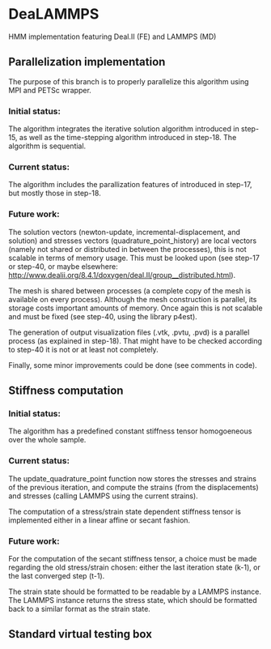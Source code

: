 # DeaLAMMPS
HMM implementation featuring Deal.II (FE) and LAMMPS (MD)

## Parallelization implementation
The purpose of this branch is to properly parallelize this algorithm using MPI and PETSc wrapper.

### Initial status: 

The algorithm integrates the iterative solution algorithm introduced in step-15,
as well as the time-stepping algorithm introduced in step-18. The algorithm is sequential.

### Current status: 

The algorithm includes the parallization features of introduced in step-17, but
mostly those in step-18.

### Future work: 

The solution vectors (newton-update, incremental-displacement, and solution) and stresses 
vectors (quadrature_point_history) are local vectors (namely not shared or distributed in
between the processes), this is not scalable in terms of memory usage. This must be looked 
upon (see step-17 or step-40, or maybe elsewhere:
http://www.dealii.org/8.4.1/doxygen/deal.II/group__distributed.html).

The mesh is shared between processes (a complete copy of the mesh is available on
every process). Although the mesh construction is parallel, its storage costs important amounts
of memory. Once again this is not scalable and must be fixed (see step-40, using the library 
p4est).

The generation of output visualization files (.vtk, .pvtu, .pvd) is a parallel
process (as explained in step-18). That might have to be checked according to step-40 it is not
or at least not completely.	

Finally, some minor improvements could be done (see comments in code).

## Stiffness computation

### Initial status: 

The algorithm has a predefined constant stiffness tensor homogoeneous over the whole sample.

### Current status:

The update_quadrature_point function now stores the stresses and strains of the previous
iteration, and compute the strains (from the displacements) and stresses (calling LAMMPS
using the current strains).

The computation of a stress/strain state dependent stiffness tensor is implemented either in a
linear affine or secant fashion.

### Future work:

For the computation of the secant stiffness tensor, a choice must be made regarding the old
stress/strain chosen: either the last iteration state (k-1), or the last converged step (t-1).

The strain state should be formatted to be readable by a LAMMPS instance. The 
LAMMPS instance returns the stress state, which should be formatted back to a similar format as 
the strain state.

## Standard virtual testing box
